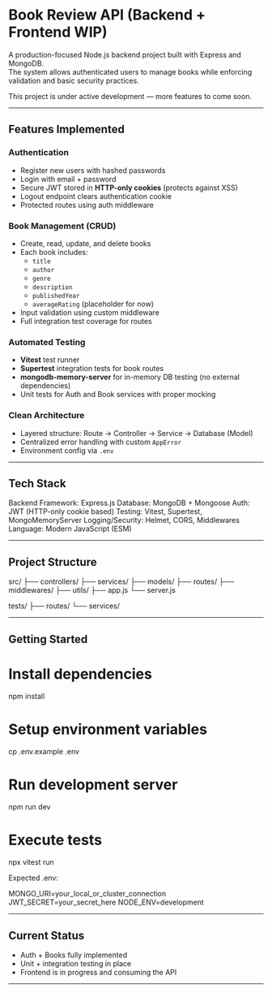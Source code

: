 #  Book Review API (Backend + Frontend WIP)

A production-focused Node.js backend project built with Express and MongoDB.  
The system allows authenticated users to manage books while enforcing validation and basic security practices.

This project is under active development — more features to come soon.

---

##  Features Implemented

###  Authentication

- Register new users with hashed passwords
- Login with email + password
- Secure JWT stored in **HTTP-only cookies** (protects against XSS)
- Logout endpoint clears authentication cookie
- Protected routes using auth middleware

### Book Management (CRUD)

- Create, read, update, and delete books
- Each book includes:
  - `title`
  - `author`
  - `genre`
  - `description`
  - `publishedYear`
  - `averageRating` (placeholder for now)
- Input validation using custom middleware
- Full integration test coverage for routes

###  Automated Testing

- **Vitest** test runner
- **Supertest** integration tests for book routes
- **mongodb-memory-server** for in-memory DB testing (no external dependencies)
- Unit tests for Auth and Book services with proper mocking

###  Clean Architecture

- Layered structure:
  Route → Controller → Service → Database (Model)
- Centralized error handling with custom `AppError`
- Environment config via `.env`

---

##  Tech Stack

Backend Framework: Express.js
Database: MongoDB + Mongoose
Auth: JWT (HTTP-only cookie based)
Testing: Vitest, Supertest, MongoMemoryServer
Logging/Security: Helmet, CORS, Middlewares
Language: Modern JavaScript (ESM)

---

##  Project Structure

src/
├── controllers/
├── services/
├── models/
├── routes/
├── middlewares/
├── utils/
├── app.js
└── server.js

tests/
├── routes/
└── services/

---

##  Getting Started

# Install dependencies

npm install

# Setup environment variables

cp .env.example .env

# Run development server

npm run dev

# Execute tests

npx vitest run

Expected .env:

MONGO_URI=your_local_or_cluster_connection
JWT_SECRET=your_secret_here
NODE_ENV=development

---

##  Current Status

- Auth + Books fully implemented
- Unit + integration testing in place
- Frontend is in progress and consuming the API

---

